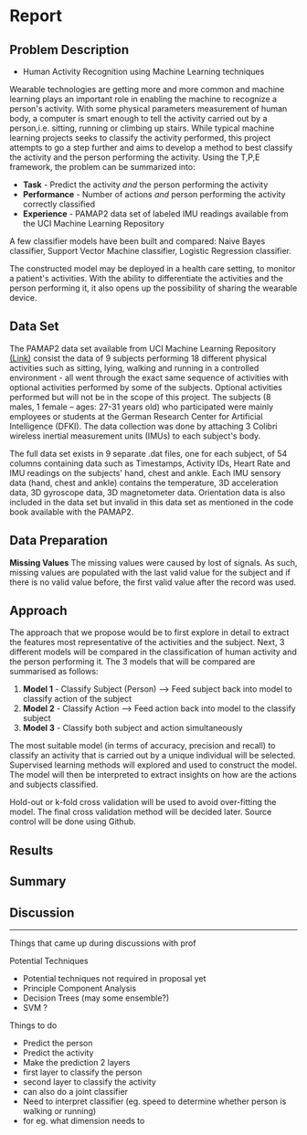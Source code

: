 # Report

## Problem Description

* Human Activity Recognition using Machine Learning techniques

Wearable technologies are getting more and more common and machine learning plays an important role in enabling the machine to recognize a person's activity. With some physical parameters measurement of human body, a computer is smart enough to tell the activity carried out by a person,i.e. sitting, running or climbing up stairs. While typical machine learning projects seeks to classify the activity performed, this project attempts to go a step further and aims to develop a method to best classify the activity and the person performing the activity. Using the T,P,E framework, the problem can be summarized into:

* **Task** - Predict the activity *and* the person performing the activity
* **Performance** - Number of actions *and* person performing the activity correctly classified
* **Experience** - PAMAP2 data set of labeled IMU readings available from the UCI Machine Learning Repository 

A few classifier models have been built and compared: Naive Bayes classifier, Support Vector Machine classifier, Logistic Regression classifier.

The constructed model may be deployed in a health care setting, to monitor a patient's activities. With the ability to differentiate the activities and the person performing it, it also opens up the possibility of sharing the wearable device.

## Data Set

The PAMAP2 data set available from UCI Machine Learning Repository [(Link)](https://archive.ics.uci.edu/ml/datasets/PAMAP2+Physical+Activity+Monitoring) consist the data of 9 subjects performing 18 different physical activities such as sitting, lying, walking and running in a controlled environment - all went through the exact same sequence of activities with optional activities performed by some of the subjects. Optional activities performed but will not be in the scope of this project.  The subjects (8 males, 1 female – ages: 27-31 years old) who participated were mainly employees or students at the German Research Center for Artificial Intelligence (DFKI). The data collection was done by attaching 3 Colibri wireless inertial measurement units (IMUs) to each subject's body. 

The full data set exists in 9 separate .dat files, one for each subject, of 54 columns containing data such as Timestamps, Activity IDs, Heart Rate and IMU readings on the subjects' hand, chest and ankle. Each IMU sensory data (hand, chest and ankle) contains the temperature, 3D acceleration data, 3D gyroscope data, 3D magnetometer data. Orientation data is also included in the data set but invalid in this data set as mentioned in the code book available with the PAMAP2.

## Data Preparation
**Missing Values**
The missing values were caused by lost of signals. As such, missing values are populated with the last valid value for the subject and if there is no valid value before, the first valid value after the record was used. 

## Approach

The approach that we propose would be to first explore in detail to extract the features most representative of the activities and the subject. Next, 3 different models will be compared in the classification of human activity and the person performing it. The 3 models that will be compared are summarised as follows:

1. **Model 1** - Classify Subject (Person) --> Feed subject back into model to classify action of the subject
2. **Model 2** - Classify Action --> Feed action back into model to the classify subject
3. **Model 3** - Classify both subject and action simultaneously

The most suitable model (in terms of accuracy, precision and recall) to classify an activity that is carried out by a unique individual will be selected. Supervised learning methods will explored and used to construct the model. The model will then be interpreted to extract insights on how are the actions and subjects classified. 

Hold-out or k-fold cross validation will be used to avoid over-fitting the model. The final cross validation method will be decided later. Source control will be done using Github. 

## Results

## Summary

## Discussion


---

Things that came up during discussions with prof

Potential Techniques
* Potential techniques not required in proposal yet
* Principle Component Analysis
* Decision Trees (may some ensemble?)
* SVM ?

Things to do 
* Predict the person
* Predict the activity
* Make the prediction 2 layers 
* first layer to classify the person
* second layer to classify the activity
* can also do a joint classifier 
* Need to interpret classifier (eg. speed to determine whether person is walking or running)
* for eg. what dimension needs to 
